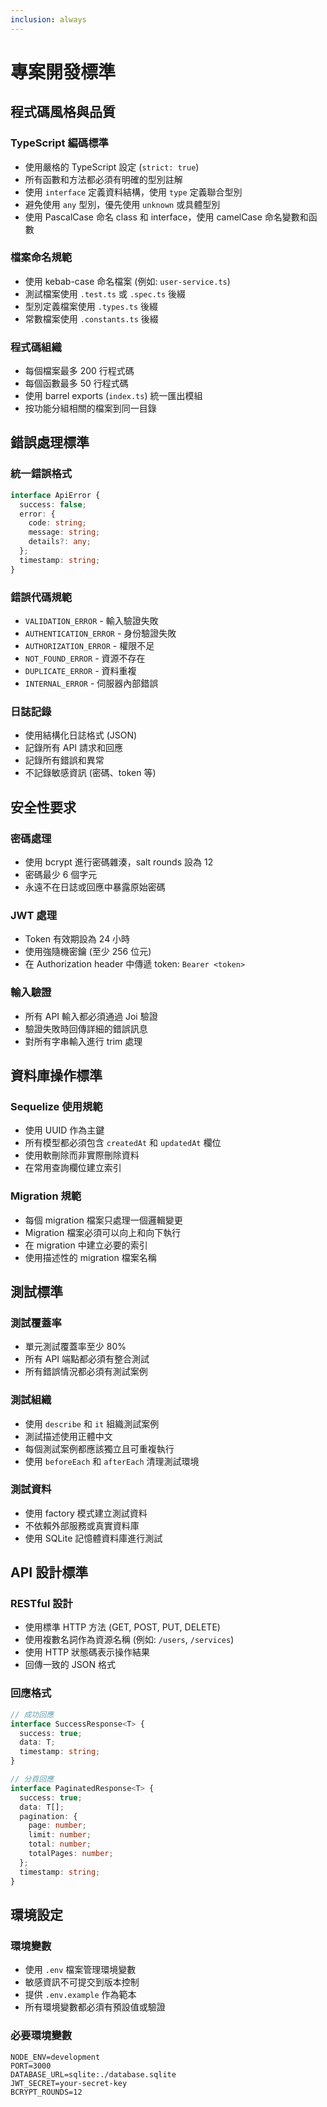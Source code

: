 ```yaml
---
inclusion: always
---
```


# 專案開發標準

## 程式碼風格與品質

### TypeScript 編碼標準
- 使用嚴格的 TypeScript 設定 (`strict: true`)
- 所有函數和方法都必須有明確的型別註解
- 使用 `interface` 定義資料結構，使用 `type` 定義聯合型別
- 避免使用 `any` 型別，優先使用 `unknown` 或具體型別
- 使用 PascalCase 命名 class 和 interface，使用 camelCase 命名變數和函數

### 檔案命名規範
- 使用 kebab-case 命名檔案 (例如: `user-service.ts`)
- 測試檔案使用 `.test.ts` 或 `.spec.ts` 後綴
- 型別定義檔案使用 `.types.ts` 後綴
- 常數檔案使用 `.constants.ts` 後綴

### 程式碼組織
- 每個檔案最多 200 行程式碼
- 每個函數最多 50 行程式碼
- 使用 barrel exports (`index.ts`) 統一匯出模組
- 按功能分組相關的檔案到同一目錄

## 錯誤處理標準

### 統一錯誤格式
```typescript
interface ApiError {
  success: false;
  error: {
    code: string;
    message: string;
    details?: any;
  };
  timestamp: string;
}
```

### 錯誤代碼規範
- `VALIDATION_ERROR` - 輸入驗證失敗
- `AUTHENTICATION_ERROR` - 身份驗證失敗
- `AUTHORIZATION_ERROR` - 權限不足
- `NOT_FOUND_ERROR` - 資源不存在
- `DUPLICATE_ERROR` - 資料重複
- `INTERNAL_ERROR` - 伺服器內部錯誤

### 日誌記錄
- 使用結構化日誌格式 (JSON)
- 記錄所有 API 請求和回應
- 記錄所有錯誤和異常
- 不記錄敏感資訊 (密碼、token 等)

## 安全性要求

### 密碼處理
- 使用 bcrypt 進行密碼雜湊，salt rounds 設為 12
- 密碼最少 6 個字元
- 永遠不在日誌或回應中暴露原始密碼

### JWT 處理
- Token 有效期設為 24 小時
- 使用強隨機密鑰 (至少 256 位元)
- 在 Authorization header 中傳遞 token: `Bearer <token>`

### 輸入驗證
- 所有 API 輸入都必須通過 Joi 驗證
- 驗證失敗時回傳詳細的錯誤訊息
- 對所有字串輸入進行 trim 處理

## 資料庫操作標準

### Sequelize 使用規範
- 使用 UUID 作為主鍵
- 所有模型都必須包含 `createdAt` 和 `updatedAt` 欄位
- 使用軟刪除而非實際刪除資料
- 在常用查詢欄位建立索引

### Migration 規範
- 每個 migration 檔案只處理一個邏輯變更
- Migration 檔案必須可以向上和向下執行
- 在 migration 中建立必要的索引
- 使用描述性的 migration 檔案名稱

## 測試標準

### 測試覆蓋率
- 單元測試覆蓋率至少 80%
- 所有 API 端點都必須有整合測試
- 所有錯誤情況都必須有測試案例

### 測試組織
- 使用 `describe` 和 `it` 組織測試案例
- 測試描述使用正體中文
- 每個測試案例都應該獨立且可重複執行
- 使用 `beforeEach` 和 `afterEach` 清理測試環境

### 測試資料
- 使用 factory 模式建立測試資料
- 不依賴外部服務或真實資料庫
- 使用 SQLite 記憶體資料庫進行測試

## API 設計標準

### RESTful 設計
- 使用標準 HTTP 方法 (GET, POST, PUT, DELETE)
- 使用複數名詞作為資源名稱 (例如: `/users`, `/services`)
- 使用 HTTP 狀態碼表示操作結果
- 回傳一致的 JSON 格式

### 回應格式
```typescript
// 成功回應
interface SuccessResponse<T> {
  success: true;
  data: T;
  timestamp: string;
}

// 分頁回應
interface PaginatedResponse<T> {
  success: true;
  data: T[];
  pagination: {
    page: number;
    limit: number;
    total: number;
    totalPages: number;
  };
  timestamp: string;
}
```

## 環境設定

### 環境變數
- 使用 `.env` 檔案管理環境變數
- 敏感資訊不可提交到版本控制
- 提供 `.env.example` 作為範本
- 所有環境變數都必須有預設值或驗證

### 必要環境變數
```
NODE_ENV=development
PORT=3000
DATABASE_URL=sqlite:./database.sqlite
JWT_SECRET=your-secret-key
BCRYPT_ROUNDS=12
```
